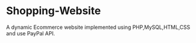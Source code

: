 # Shopping-Website
A dynamic Ecommerce website implemented using PHP,MySQL,HTML,CSS and use PayPal API.
